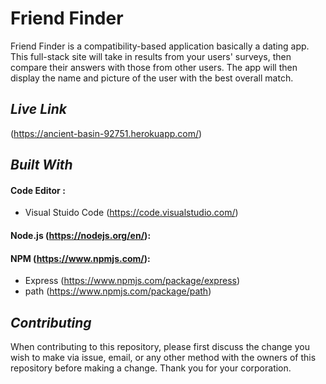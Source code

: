 # Friend Finder
Friend Finder is a compatibility-based application basically a dating app. This full-stack site will take in results from your users' surveys, then compare their answers with those from other users. The app will then display the name and picture of the user with the best overall match.

## *Live Link*
(https://ancient-basin-92751.herokuapp.com/)

## *Built With*

#### Code Editor : 
- Visual Stuido Code (https://code.visualstudio.com/)

#### Node.js (https://nodejs.org/en/):

#### NPM (https://www.npmjs.com/):
- Express (https://www.npmjs.com/package/express)
- path (https://www.npmjs.com/package/path)

## *Contributing* 
When contributing to this repository, please first discuss the change you wish to make via issue, email, or any other method with the owners of this repository before making a change.  Thank you for your corporation.
